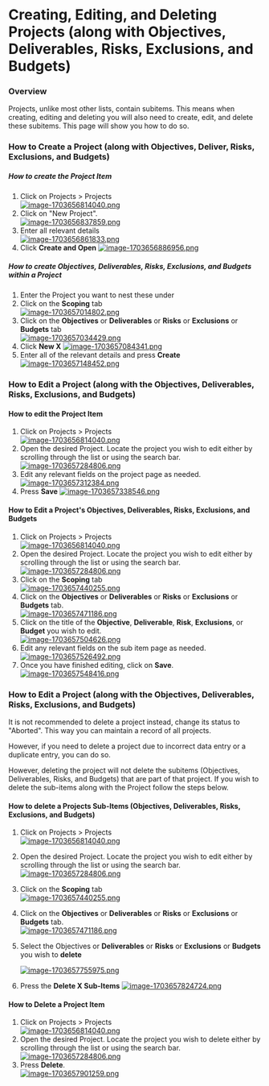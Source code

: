 # Creating, Editing, and Deleting Projects (along with Objectives, Deliverables, Risks, Exclusions, and Budgets)

### Overview

Projects, unlike most other lists, contain subitems. This means when creating, editing and deleting you will also need to create, edit, and delete these subitems. This page will show you how to do so.

### How to Create a Project (along with Objectives, Deliver, Risks, Exclusions, and Budgets)

##### How to create the Project Item

1. Click on Projects &gt; Projects  
    [![image-1703656814040.png](https://docs.rapidplatform.com/uploads/images/gallery/2023-12/scaled-1680-/Ktc5ipy6FahrwFLP-image-1703656814040.png)](https://docs.rapidplatform.com/uploads/images/gallery/2023-12/Ktc5ipy6FahrwFLP-image-1703656814040.png)
2. Click on "New Project".  
    [![image-1703656837859.png](https://docs.rapidplatform.com/uploads/images/gallery/2023-12/scaled-1680-/9CCxA3WINx0jBSJF-image-1703656837859.png)](https://docs.rapidplatform.com/uploads/images/gallery/2023-12/9CCxA3WINx0jBSJF-image-1703656837859.png)
3. Enter all relevant details  
    [![image-1703656861833.png](https://docs.rapidplatform.com/uploads/images/gallery/2023-12/scaled-1680-/JQ4AA2irgdv824YN-image-1703656861833.png)](https://docs.rapidplatform.com/uploads/images/gallery/2023-12/JQ4AA2irgdv824YN-image-1703656861833.png)
4. Click ****Create and Open**** [![image-1703656886956.png](https://docs.rapidplatform.com/uploads/images/gallery/2023-12/scaled-1680-/LaQLOHg7cQ2jkx3I-image-1703656886956.png)](https://docs.rapidplatform.com/uploads/images/gallery/2023-12/LaQLOHg7cQ2jkx3I-image-1703656886956.png)

##### How to create Objectives, Deliverables, Risks, Exclusions, and Budgets within a Project

1. Enter the Project you want to nest these under
2. Click on the **Scoping** tab  
    [![image-1703657014802.png](https://docs.rapidplatform.com/uploads/images/gallery/2023-12/scaled-1680-/U8FMqmKX26ISz5SW-image-1703657014802.png)](https://docs.rapidplatform.com/uploads/images/gallery/2023-12/U8FMqmKX26ISz5SW-image-1703657014802.png)
3. Click on the **Objectives** or **Deliverables** or **Risks** or **Exclusions** or **Budgets** tab  
    [![image-1703657034429.png](https://docs.rapidplatform.com/uploads/images/gallery/2023-12/scaled-1680-/Pg0cBVYsntzZz9Nb-image-1703657034429.png)](https://docs.rapidplatform.com/uploads/images/gallery/2023-12/Pg0cBVYsntzZz9Nb-image-1703657034429.png)
4. Click ****New X**** [![image-1703657084341.png](https://docs.rapidplatform.com/uploads/images/gallery/2023-12/scaled-1680-/J28a6jSy8Rw22oYH-image-1703657084341.png)](https://docs.rapidplatform.com/uploads/images/gallery/2023-12/J28a6jSy8Rw22oYH-image-1703657084341.png)
5. Enter all of the relevant details and press **Create** [![image-1703657148452.png](https://docs.rapidplatform.com/uploads/images/gallery/2023-12/scaled-1680-/bk1FedpokXeAIKck-image-1703657148452.png)](https://docs.rapidplatform.com/uploads/images/gallery/2023-12/bk1FedpokXeAIKck-image-1703657148452.png)

### How to Edit a Project (along with the Objectives, Deliverables, Risks, Exclusions, and Budgets)

#### How to edit the Project Item

1. Click on Projects &gt; Projects  
    [![image-1703656814040.png](https://docs.rapidplatform.com/uploads/images/gallery/2023-12/scaled-1680-/Ktc5ipy6FahrwFLP-image-1703656814040.png)](https://docs.rapidplatform.com/uploads/images/gallery/2023-12/Ktc5ipy6FahrwFLP-image-1703656814040.png)
2. Open the desired Project. Locate the project you wish to edit either by scrolling through the list or using the search bar.  
    [![image-1703657284806.png](https://docs.rapidplatform.com/uploads/images/gallery/2023-12/scaled-1680-/lVD4XWl1yJXM4M1c-image-1703657284806.png)](https://docs.rapidplatform.com/uploads/images/gallery/2023-12/lVD4XWl1yJXM4M1c-image-1703657284806.png)
3. Edit any relevant fields on the project page as needed.  
    [![image-1703657312384.png](https://docs.rapidplatform.com/uploads/images/gallery/2023-12/scaled-1680-/Ja68pQb5GssqydaY-image-1703657312384.png)](https://docs.rapidplatform.com/uploads/images/gallery/2023-12/Ja68pQb5GssqydaY-image-1703657312384.png)
4. Press **Save** [![image-1703657338546.png](https://docs.rapidplatform.com/uploads/images/gallery/2023-12/scaled-1680-/7sd6XxoizFejMZPK-image-1703657338546.png)](https://docs.rapidplatform.com/uploads/images/gallery/2023-12/7sd6XxoizFejMZPK-image-1703657338546.png)

#### How to Edit a Project's Objectives, Deliverables, Risks, Exclusions, and Budgets

1. Click on Projects &gt; Projects  
    [![image-1703656814040.png](https://docs.rapidplatform.com/uploads/images/gallery/2023-12/scaled-1680-/Ktc5ipy6FahrwFLP-image-1703656814040.png)](https://docs.rapidplatform.com/uploads/images/gallery/2023-12/Ktc5ipy6FahrwFLP-image-1703656814040.png)
2. Open the desired Project. Locate the project you wish to edit either by scrolling through the list or using the search bar.  
    [![image-1703657284806.png](https://docs.rapidplatform.com/uploads/images/gallery/2023-12/scaled-1680-/lVD4XWl1yJXM4M1c-image-1703657284806.png)](https://docs.rapidplatform.com/uploads/images/gallery/2023-12/lVD4XWl1yJXM4M1c-image-1703657284806.png)
3. Click on the **Scoping** tab  
    [![image-1703657440255.png](https://docs.rapidplatform.com/uploads/images/gallery/2023-12/scaled-1680-/L0cp5Hc07aiFibSh-image-1703657440255.png)](https://docs.rapidplatform.com/uploads/images/gallery/2023-12/L0cp5Hc07aiFibSh-image-1703657440255.png)
4. Click on the **Objectives** or **Deliverables** or **Risks** or **Exclusions** or **Budgets** tab.  
    [![image-1703657471186.png](https://docs.rapidplatform.com/uploads/images/gallery/2023-12/scaled-1680-/rktCG9H1kXIwe8BH-image-1703657471186.png)](https://docs.rapidplatform.com/uploads/images/gallery/2023-12/rktCG9H1kXIwe8BH-image-1703657471186.png)
5. Click on the title of the **Objective**, **Deliverable**, **Risk**, **Exclusions**, or **Budget** you wish to edit.  
    [![image-1703657504626.png](https://docs.rapidplatform.com/uploads/images/gallery/2023-12/scaled-1680-/9U36ZVPE66Uwnnd0-image-1703657504626.png)](https://docs.rapidplatform.com/uploads/images/gallery/2023-12/9U36ZVPE66Uwnnd0-image-1703657504626.png)
6. Edit any relevant fields on the sub item page as needed.  
    [![image-1703657526492.png](https://docs.rapidplatform.com/uploads/images/gallery/2023-12/scaled-1680-/iNho8gJ2OhEk3An5-image-1703657526492.png)](https://docs.rapidplatform.com/uploads/images/gallery/2023-12/iNho8gJ2OhEk3An5-image-1703657526492.png)
7. Once you have finished editing, click on **Save**.  
    [![image-1703657548416.png](https://docs.rapidplatform.com/uploads/images/gallery/2023-12/scaled-1680-/22mIcACxevDO1MhY-image-1703657548416.png)](https://docs.rapidplatform.com/uploads/images/gallery/2023-12/22mIcACxevDO1MhY-image-1703657548416.png)

### How to Edit a Project (along with the Objectives, Deliverables, Risks, Exclusions, and Budgets)

It is not recommended to delete a project instead, change its status to "Aborted". This way you can maintain a record of all projects.

However, if you need to delete a project due to incorrect data entry or a duplicate entry, you can do so.

However, deleting the project will not delete the subitems (Objectives, Deliverables, Risks, and Budgets) that are part of that project. If you wish to delete the sub-items along with the Project follow the steps below.

#### How to delete a Projects Sub-Items (Objectives, Deliverables, Risks, Exclusions, and Budgets)

1. Click on Projects &gt; Projects  
    [![image-1703656814040.png](https://docs.rapidplatform.com/uploads/images/gallery/2023-12/scaled-1680-/Ktc5ipy6FahrwFLP-image-1703656814040.png)](https://docs.rapidplatform.com/uploads/images/gallery/2023-12/Ktc5ipy6FahrwFLP-image-1703656814040.png)
2. Open the desired Project. Locate the project you wish to edit either by scrolling through the list or using the search bar.  
    [![image-1703657284806.png](https://docs.rapidplatform.com/uploads/images/gallery/2023-12/scaled-1680-/lVD4XWl1yJXM4M1c-image-1703657284806.png)](https://docs.rapidplatform.com/uploads/images/gallery/2023-12/lVD4XWl1yJXM4M1c-image-1703657284806.png)
3. Click on the **Scoping** tab  
    [![image-1703657440255.png](https://docs.rapidplatform.com/uploads/images/gallery/2023-12/scaled-1680-/L0cp5Hc07aiFibSh-image-1703657440255.png)](https://docs.rapidplatform.com/uploads/images/gallery/2023-12/L0cp5Hc07aiFibSh-image-1703657440255.png)
4. Click on the **Objectives** or **Deliverables** or **Risks** or **Exclusions** or **Budgets** tab.  
    [![image-1703657471186.png](https://docs.rapidplatform.com/uploads/images/gallery/2023-12/scaled-1680-/rktCG9H1kXIwe8BH-image-1703657471186.png)](https://docs.rapidplatform.com/uploads/images/gallery/2023-12/rktCG9H1kXIwe8BH-image-1703657471186.png)
5. Select the Objectives or **Deliverables** or **Risks** or **Exclusions** or **Budgets** you wish to **delete**
    
    [![image-1703657755975.png](https://docs.rapidplatform.com/uploads/images/gallery/2023-12/scaled-1680-/ISmscAeVMOtoTJqr-image-1703657755975.png)](https://docs.rapidplatform.com/uploads/images/gallery/2023-12/ISmscAeVMOtoTJqr-image-1703657755975.png)
6. Press the **Delete X Sub-Items** [![image-1703657824724.png](https://docs.rapidplatform.com/uploads/images/gallery/2023-12/scaled-1680-/3B1vC0dhyR3Xq8Oa-image-1703657824724.png)](https://docs.rapidplatform.com/uploads/images/gallery/2023-12/3B1vC0dhyR3Xq8Oa-image-1703657824724.png)

#### How to Delete a Project Item

1. Click on Projects &gt; Projects  
    [![image-1703656814040.png](https://docs.rapidplatform.com/uploads/images/gallery/2023-12/scaled-1680-/Ktc5ipy6FahrwFLP-image-1703656814040.png)](https://docs.rapidplatform.com/uploads/images/gallery/2023-12/Ktc5ipy6FahrwFLP-image-1703656814040.png)
2. Open the desired Project. Locate the project you wish to delete either by scrolling through the list or using the search bar.  
    [![image-1703657284806.png](https://docs.rapidplatform.com/uploads/images/gallery/2023-12/scaled-1680-/lVD4XWl1yJXM4M1c-image-1703657284806.png)](https://docs.rapidplatform.com/uploads/images/gallery/2023-12/lVD4XWl1yJXM4M1c-image-1703657284806.png)
3. Press **Delete**.  
    [![image-1703657901259.png](https://docs.rapidplatform.com/uploads/images/gallery/2023-12/scaled-1680-/9YGkF1FpHzBBKbOX-image-1703657901259.png)](https://docs.rapidplatform.com/uploads/images/gallery/2023-12/9YGkF1FpHzBBKbOX-image-1703657901259.png)